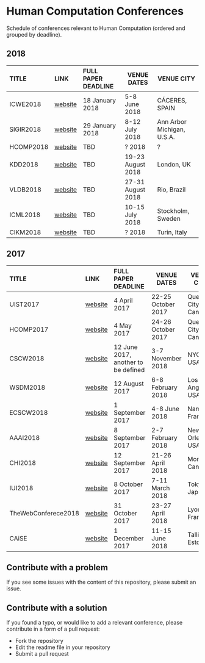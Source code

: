 # Human Computation Conferences

Schedule of conferences relevant to Human Computation (ordered and grouped by deadline). 
## 2018
|         TITLE        |       LINK       | FULL PAPER DEADLINE | VENUE DATES | VENUE CITY |
|:-------------------------|:----------------|:-------------------|---------|---------|
| ICWE2018 | [website](http://icwe2018.webengineering.org)  | 18 January 2018  | 5-8 June 2018 | CÁCERES, SPAIN |
| SIGIR2018 | [website](http://sigir.org/sigir2018/)  | 29 January 2018  | 8-12 July 2018 | Ann Arbor Michigan, U.S.A. |
| HCOMP2018 | [website](https://humancomputation.com/2018/)  | TBD  | ? 2018 | ? |
| KDD2018 | [website](http://www.kdd.org/kdd2018/) | TBD   | 19-23 August 2018 | London, UK |
| VLDB2018 | [website](http://vldb2018.lncc.br) | TBD   | 27-31 August 2018 | Rio, Brazil |
| ICML2018 | [website](http://www.wikicfp.com/cfp/servlet/event.showcfp?eventid=67105&copyownerid=2)   | TBD | 10-15 July 2018 | Stockholm, Sweden |
| CIKM2018 | [website](http://www.cikm2018.units.it) | TBD   | ? 2018 | Turin, Italy |



## 2017
|         TITLE        |       LINK       | FULL PAPER DEADLINE | VENUE DATES | VENUE CITY |
|:-------------------------|:----------------|:-------------------|---------|---------|
| UIST2017 | [website](https://uist.acm.org/uist2017/)   | 4 April 2017 | 22-25 October 2017 | Quebec City, Canada |
| HCOMP2017 | [website](https://humancomputation.com/2017/)   | 4 May 2017 | 24-26 October 2017 | Quebec City, Canada |
| CSCW2018 | [website](https://cscw.acm.org/2018/)   | 12 June 2017, another to be defined | 3-7 November 2018 | NYC, USA |
| WSDM2018 | [website](http://www.wsdm-conference.org/2018/)   | 12 August 2017 | 6-8 February 2018 | Los Angeles, USA |
| ECSCW2018 | [website](http://ecscw2018.loria.fr/papers/)   | 1 September 2017 | 4-8 June 2018 | Nancy, France |
| AAAI2018 | [website](https://aaai.org/Conferences/AAAI/aaai18.php)   | 8 September 2017 | 2-7 February 2018 | New Orleans, USA |
| CHI2018 | [website](https://chi2018.acm.org)   | 12 September 2017 | 21-26 April 2018 | Montreal, Canada |
| IUI2018 | [website](http://iui.acm.org/2018/call_for_papers.html)   | 8 October 2017 | 7-11 March 2018 | Tokyo, Japan |
| TheWebConferece2018 | [website](https://www2018.thewebconf.org)   | 31 October 2017 | 23-27 April 2018 | Lyon, France |
| CAiSE | [website](https://caise2018.ut.ee/call-for-papers/)   | 1 December 2017 | 11-15 June 2018 | Tallin, Estonia |






## Contribute with a problem

If you see some issues with the content of this repository, please submit an issue.

## Contribute with a solution

If you found a typo, or would like to add a relevant conference, please contribute in a form of a pull request:

* Fork the repository
* Edit the readme file in your repository
* Submit a pull request




